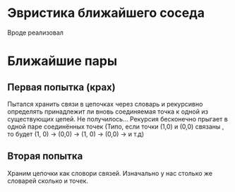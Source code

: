 # Эвристика ближайшего соседа
Вроде реализовал
# Ближайшие пары
## Первая попытка (крах)
Пытался хранить связи в цепочках через словарь и рекурсивно определять принадлежит ли вновь соединяемая точка к одной из существующих цепей. Не получилось...
Рекурсия бесконечно прыгает в одной паре соединённых точек (Типо, если точки (1,0) и (0,0) связаны , то будет (1, 0) ->  (0,0) -> (1, 0) ->  (0,0) ->  и т.д)
## Вторая попытка 
Храним цепочки как словори связей. Изначально у нас столько же словарей сколько и точек.
